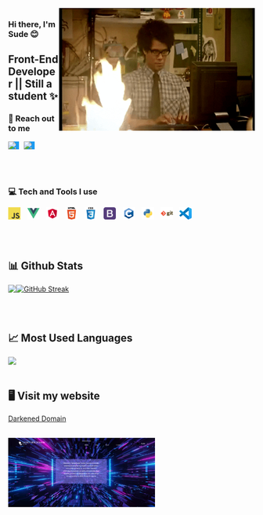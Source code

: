<img src="giphy.gif" align="right" width="400" height="250">

### Hi there, I'm Sude :blush: 

## Front-End Developer || Still a student ✨


### :envelope_with_arrow: Reach out to me 

[<img width="22" src="https://unpkg.com/simple-icons@v8/icons/twitter.svg" align="left" style="background-color: #1D9BF0; margin-right: 10px" />][twitter]

[<img width="22" src="https://unpkg.com/simple-icons@v8/icons/linkedin.svg" align="left" style="background-color: #1D9BF0;" />][linkedin]
</br>
</br>
</br>
</br>

### :computer: Tech and Tools I use
<img src="https://raw.githubusercontent.com/github/explore/80688e429a7d4ef2fca1e82350fe8e3517d3494d/topics/javascript/javascript.png" width="25" height="25" style="margin-right: 10px" >  <img src="https://raw.githubusercontent.com/github/explore/80688e429a7d4ef2fca1e82350fe8e3517d3494d/topics/vue/vue.png" width="25" height="25" style="margin-right: 10px" >  <img src="https://raw.githubusercontent.com/github/explore/80688e429a7d4ef2fca1e82350fe8e3517d3494d/topics/angular/angular.png" width="25" height="25" style="margin-right: 10px" >  <img src="https://raw.githubusercontent.com/github/explore/80688e429a7d4ef2fca1e82350fe8e3517d3494d/topics/html/html.png" width="25" height="25" style="margin-right: 10px" >  <img src="https://raw.githubusercontent.com/github/explore/80688e429a7d4ef2fca1e82350fe8e3517d3494d/topics/css/css.png" width="25" height="25" style="margin-right: 10px" >  <img src="https://raw.githubusercontent.com/github/explore/80688e429a7d4ef2fca1e82350fe8e3517d3494d/topics/bootstrap/bootstrap.png" width="25" height="25" style="margin-right: 10px" >  <img src="https://raw.githubusercontent.com/github/explore/f3e22f0dca2be955676bc70d6214b95b13354ee8/topics/c/c.png" width="25" height="25" style="margin-right: 10px" >  <img src="https://raw.githubusercontent.com/github/explore/bbd48b997e8d0bef63f676eca4da5e1f76487b56/topics/python/python.png" width="25" height="25" style="margin-right: 10px" > <img src="https://raw.githubusercontent.com/github/explore/f3e22f0dca2be955676bc70d6214b95b13354ee8/topics/git/git.png" width="25" height="25" style="margin-right: 10px" >  <img src="https://raw.githubusercontent.com/github/explore/bbd48b997e8d0bef63f676eca4da5e1f76487b56/topics/visual-studio-code/visual-studio-code.png" width="25" height="25" style="margin-right: 10px" > 

</br>
<br>

## :bar_chart: Github Stats
<img align = left src="https://github-readme-stats.vercel.app/api?username=sude-go&theme=midnight-purple&show_icons=true">

[![GitHub Streak](https://streak-stats.demolab.com?user=sude-go&theme=midnight-purple&hide_border=true)](https://git.io/streak-stats)

<br><br>

## :chart_with_upwards_trend: Most Used Languages
<img src="https://github-readme-stats.vercel.app/api/top-langs/?username=sude-go&layout=compact"><br><br>

## :desktop_computer: Visit my website
[Darkened Domain]<br><br>

[<img src="Darkenedomain.png" width="300px">][Darkened Domain]
<br>
<br>


[twitter]: https://twitter.com/mSudegk
[linkedin]: https://www.linkedin.com/in/sude-g%C3%B6k-2189a9219/?locale=en_US
[Darkened Domain]: https://www.darkenedomain.com/
